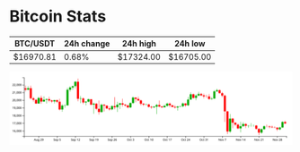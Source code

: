 # Bitcoin Stats

BTC/USDT|24h change|24h high|24h low|
|---|---|---|---|
|$16970.81|0.68%|$17324.00|$16705.00|

<img src="./chart.svg">
